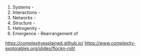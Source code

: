 1. Systems - 
2. Interactions - 
3. Networks - 
4. Structure -
5. Hetrogenity -
6. Emergence - Rearrangement of 

https://complexityexplained.github.io/
https://www.complexity-explorables.org/slides/flockn-roll/
